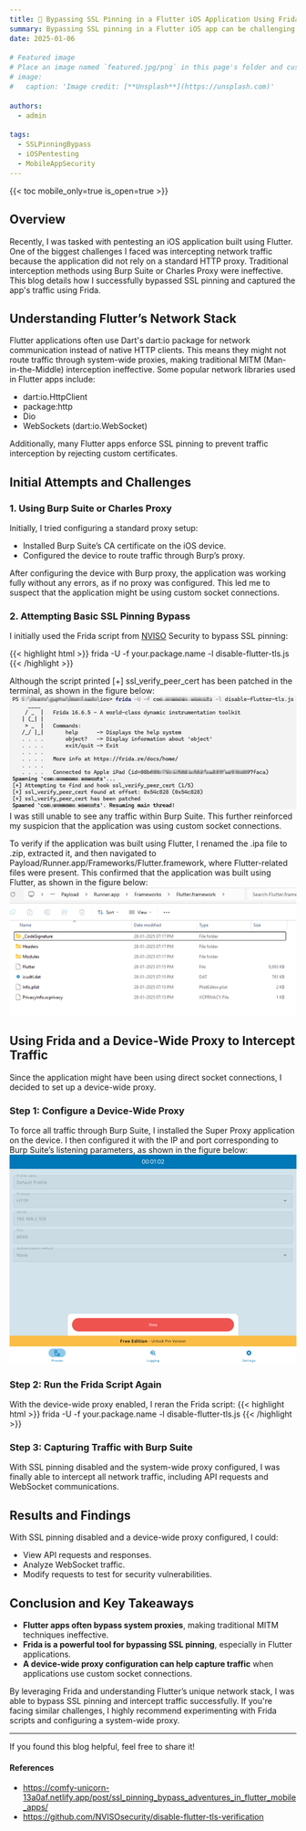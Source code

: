 ```yaml
---
title: 🎉 Bypassing SSL Pinning in a Flutter iOS Application Using Frida
summary: Bypassing SSL pinning in a Flutter iOS app can be challenging due to custom socket connections. This post details how I used Frida and a device-wide proxy to intercept network traffic, overcoming traditional MITM limitations. Read on to see the full approach and key takeaways!
date: 2025-01-06

# Featured image
# Place an image named `featured.jpg/png` in this page's folder and customize its options here.
# image:
#   caption: 'Image credit: [**Unsplash**](https://unsplash.com)'

authors:
  - admin

tags:
  - SSLPinningBypass
  - iOSPentesting
  - MobileAppSecurity
---
```


<!-- Welcome 👋 -->

{{< toc mobile_only=true is_open=true >}}

## Overview
Recently, I was tasked with pentesting an iOS application built using Flutter. One of the biggest challenges I faced was intercepting network traffic because the application did not rely on a standard HTTP proxy. Traditional interception methods using Burp Suite or Charles Proxy were ineffective. This blog details how I successfully bypassed SSL pinning and captured the app's traffic using Frida.


## Understanding Flutter’s Network Stack
Flutter applications often use Dart's dart:io package for network communication instead of native HTTP clients. This means they might not route traffic through system-wide proxies, making traditional MITM (Man-in-the-Middle) interception ineffective.
Some popular network libraries used in Flutter apps include:
- dart:io.HttpClient
- package:http
- Dio
- WebSockets (dart:io.WebSocket)


Additionally, many Flutter apps enforce SSL pinning to prevent traffic interception by rejecting custom certificates.


## Initial Attempts and Challenges
### 1.  Using Burp Suite or Charles Proxy

  Initially, I tried configuring a standard proxy setup:
  - Installed Burp Suite’s CA certificate on the iOS device.
  - Configured the device to route traffic through Burp’s proxy.

After configuring the device with Burp proxy, the application was working fully without any errors, as if no proxy was configured. This led me to suspect that the application might be using custom socket connections.

### 2. Attempting Basic SSL Pinning Bypass

I initially used the Frida script from [NVISO](https://github.com/NVISOsecurity/disable-flutter-tls-verification/blob/main/disable-flutter-tls.js) Security to bypass SSL pinning:

{{< highlight html >}}
frida -U -f your.package.name -l disable-flutter-tls.js
{{< /highlight >}}

Although the script printed [+] ssl_verify_peer_cert has been patched in the terminal, as shown in the figure below:
![](./Frida_Script.png)
I was still unable to see any traffic within Burp Suite. This further reinforced my suspicion that the application was using custom socket connections.


To verify if the application was built using Flutter, I renamed the .ipa file to .zip, extracted it, and then navigated to Payload/Runner.app/Frameworks/Flutter.framework, where Flutter-related files were present. This confirmed that the application was built using Flutter, as shown in the figure below:
![](./Flutter_Details.png)


## Using Frida and a Device-Wide Proxy to Intercept Traffic
Since the application might have been using direct socket connections, I decided to set up a device-wide proxy.

### Step 1: Configure a Device-Wide Proxy
To force all traffic through Burp Suite, I installed the Super Proxy application on the device. I then configured it with the IP and port corresponding to Burp Suite’s listening parameters, as shown in the figure below:
![](./Super_Proxy.png)

### Step 2: Run the Frida Script Again
With the device-wide proxy enabled, I reran the Frida script:
{{< highlight html >}}
frida -U -f your.package.name -l disable-flutter-tls.js
{{< /highlight >}}

### Step 3: Capturing Traffic with Burp Suite
With SSL pinning disabled and the system-wide proxy configured, I was finally able to intercept all network traffic, including API requests and WebSocket communications.


## Results and Findings

With SSL pinning disabled and a device-wide proxy configured, I could:
-	View API requests and responses.
-	Analyze WebSocket traffic.
-	Modify requests to test for security vulnerabilities.


## Conclusion and Key Takeaways
-	**Flutter apps often bypass system proxies**, making traditional MITM techniques ineffective.
-	**Frida is a powerful tool for bypassing SSL pinning**, especially in Flutter applications.
-	**A device-wide proxy configuration can help capture traffic** when applications use custom socket connections.


By leveraging Frida and understanding Flutter’s unique network stack, I was able to bypass SSL pinning and intercept traffic successfully. If you're facing similar challenges, I highly recommend experimenting with Frida scripts and configuring a system-wide proxy.
________________________________________
If you found this blog helpful, feel free to share it!

#### References

- https://comfy-unicorn-13a0af.netlify.app/post/ssl_pinning_bypass_adventures_in_flutter_mobile_apps/
- https://github.com/NVISOsecurity/disable-flutter-tls-verification